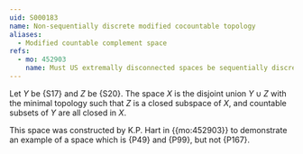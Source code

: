 ```yaml
---
uid: S000183
name: Non-sequentially discrete modified cocountable topology
aliases:
  - Modified countable complement space
refs:
  - mo: 452903
    name: Must US extremally disconnected spaces be sequentially discrete?
---
```


Let $Y$ be {S17} and $Z$ be {S20}. The space $X$ is the disjoint union $Y\cup Z$ with the minimal topology such that $Z$ is a closed subspace of $X$, and countable
subsets of $Y$ are all closed in $X$.

This space was constructed by K.P. Hart in {{mo:452903}} to demonstrate an
example of a space which is {P49} and {P99}, but not {P167}.
